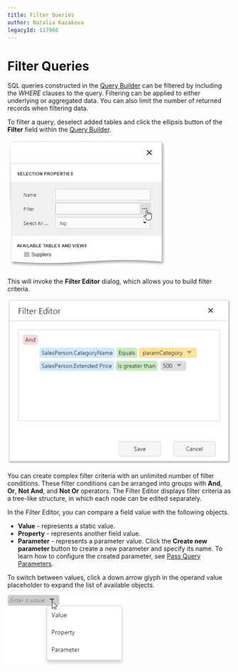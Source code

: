 ```yaml
---
title: Filter Queries
author: Natalia Kazakova
legacyId: 117968
---
```

# Filter Queries
SQL queries constructed in the [Query Builder](query-builder.md) can be filtered by including the _WHERE_ clauses to the query. Filtering can be applied to either underlying or aggregated data. You can also limit the number of returned records when filtering data.

To filter a query, deselect added tables and click the ellipsis button of the **Filter** field within the [Query Builder](query-builder.md).

![wdd-invoke-filter-editor-for-query](../../../../images/img125644.png)

This will invoke the **Filter Editor** dialog, which allows you to build filter criteria.

![wdd-filter-editor-filter-query](../../../../images/img124905.png)

You can create complex filter criteria with an unlimited number of filter conditions. These filter conditions can be arranged into groups with **And**, **Or**, **Not And**, and **Not Or** operators. The Filter Editor displays filter criteria as a tree-like structure, in which each node can be edited separately.

In the Filter Editor, you can compare a field value with the following objects.
* **Value** - represents a static value.
* **Property** - represents another field value.
* **Parameter** - represents a parameter value. Click the **Create new parameter** button to create a new parameter and specify its name. To learn how to configure the created parameter, see [Pass Query Parameters](pass-query-parameters.md).

To switch between values, click a down arrow glyph in the operand value placeholder to expand the list of available objects.

![wdd-filter-editor-change-object](../../../../images/img126182.png)